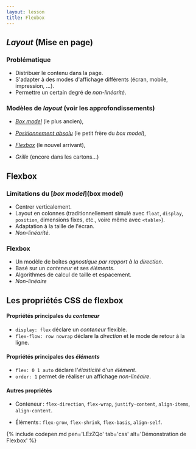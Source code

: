 ```yaml
---
layout: lesson
title: Flexbox
---
```


<section>

## *Layout* (Mise en page)

### Problématique

- Distribuer le contenu dans la page.
- S'adapter à des modes d'affichage différents (écran, mobile,
  impression, ...).
- Permettre un certain degré de *non-linéarité*.

### Modèles de *layout* (voir les approfondissements)

- [*Box model*](boxmodel) (le plus ancien),

- [*Positionnement absolu*](boxmodel) (le petit frère du *box model*),

- [*Flexbox*](flexbox) (le nouvel arrivant),

- *Grille* (encore dans les cartons...)

</section>
<section>

## Flexbox

### Limitations du [*box model*](box model)

- Centrer verticalement.
- Layout en colonnes (traditionnellement simulé avec `float`,
  `display`, `position`, dimensions fixes, etc., voire même avec
  `<table>`).
- Adaptation à la taille de l'écran.
- *Non-linéarité*.

### Flexbox

- Un modèle de boîtes *agnostique par rapport à la direction*.
- Basé sur un *conteneur* et ses *éléments*.
- Algorithmes de calcul de taille et espacement.
- *Non-linéaire*

</section>
<section>

## Les propriétés CSS de flexbox

#### Propriétés principales du *conteneur*

- `display: flex` déclare un *conteneur* flexible.
- `flex-flow: row nowrap` déclare la *direction* et le mode de retour
  à la ligne.

#### Propriétés principales des *éléments*

- `flex: 0 1 auto` déclare l'*élasticité* d'un *élément*.
- `order: 1` permet de réaliser un affichage *non-linéaire*.

#### Autres propriétés

- Conteneur : `flex-direction`, `flex-wrap`, `justify-content`,
  `align-items`, `align-content`.

- Éléments : `flex-grow`, `flex-shrink`, `flex-basis`, `align-self`.

</section>
<section>

{% include codepen.md pen='LEzZQo' tab='css' alt='Démonstration de Flexbox' %}

</section>
